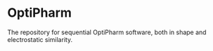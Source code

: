 # OptiPharm

The  repository for sequential OptiPharm software, both in shape and electrostatic similarity.

